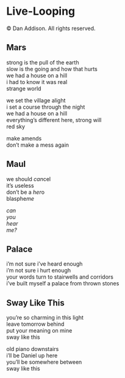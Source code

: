 # Live-Looping
&copy; Dan Addison. All rights reserved.

## Mars
strong is the pull of the earth  
slow is the going and how that hurts  
we had a house on a hill  
i had to know it was real  
strange world  

we set the village alight  
i set a course through the night  
we had a house on a hill  
everything’s different here, strong will  
red sky  

make amends  
don’t make a mess again  

## Maul
we should *can*cel  
it’s *u*seless  
don’t be a *her*o  
blasphe*me*  

*can  
you  
hear  
me?*

## Palace
i’m not sure i’ve heard enough  
i’m not sure i hurt enough  
your words turn to stairwells and corridors  
i’ve built myself a palace from thrown stones  

## Sway Like This
you’re so charming in this light  
leave tomorrow behind  
put your meaning on mine  
sway like this  

old piano downstairs  
i’ll be Daniel up here  
you’ll be somewhere between  
sway like this  